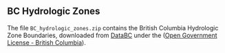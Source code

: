## BC Hydrologic Zones

The file `BC_hydrologic_zones.zip` contains the British Columbia Hydrologic Zone Boundaries, downloaded from [DataBC](https://catalogue.data.gov.bc.ca/dataset/hydrology-hydrologic-zone-boundaries-of-british-columbia) under the ([Open Government License - British Columbia](http://www.data.gov.bc.ca/local/dbc/docs/license/OGL-vbc2.0.pdf)). 
